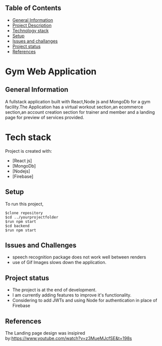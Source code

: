 ## Table of Contents
* [General Information](#general-info)
* [Project Description](#project-decsription)
* [Technology stack](#tech-stack)
* [Setup](#setup)
* [Issues and challanges](#issues)
* [Project status](#project-status)
* [References](#references)

# Gym Web Application
## General Information
A fullstack application built with React,Node js and MongoDb for a gym facility.The Application has a virtual workout section,an ecommerce section,an account creation section for trainer and member and a landing page for preview of services provided.
# Tech stack
Project is created with:
* [React js]
* [MongoDb]
* [Nodejs]
* [Firebase]
## Setup
To run this project,
```
$clone repository
$cd ../yourprojectfolder
$run npm start
$cd backend
$run npm start

```
## Issues and Challenges
* speech recognition package does not work well between renders
* use of Gif Images slows down the application.
## Project status
* The project is at the end of development.
* I am currently adding features to improve it's functionality.
* Considering to add JWTs and using Node for authentication in place of Firebase
## References
The Landing page design was insipired by:https://www.youtube.com/watch?v=z3MueMJcfSE&t=198s
